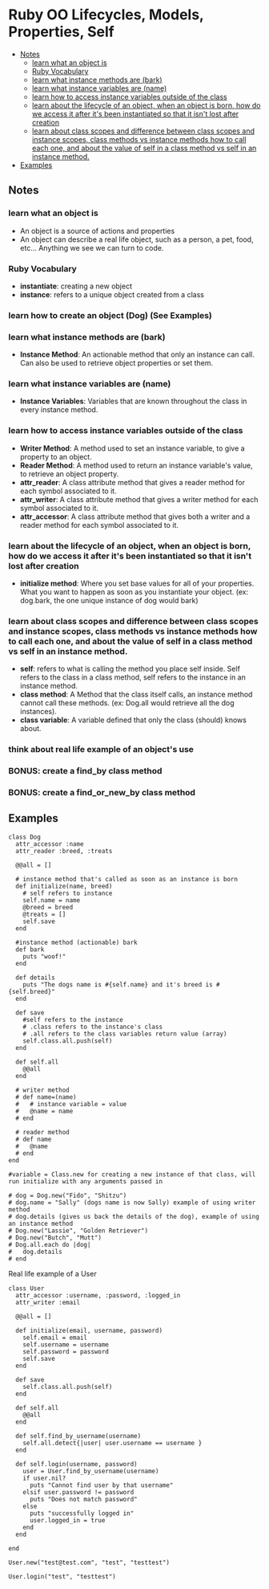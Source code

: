 # Ruby OO Lifecycles, Models, Properties, Self
-  [Notes](https://github.com/Enoch2k2/ruby-object-self-lifecycles-models-properties#notes)
    - [learn what an object is](https://github.com/Enoch2k2/ruby-object-self-lifecycles-models-properties#learn-what-an-object-is)
    - [Ruby Vocabulary](https://github.com/Enoch2k2/ruby-object-self-lifecycles-models-properties#ruby-vocabulary)
    - [learn what instance methods are (bark)](https://github.com/Enoch2k2/ruby-object-self-lifecycles-models-properties#learn-what-instance-methods-are-bark)
    - [learn what instance variables are (name)](https://github.com/Enoch2k2/ruby-object-self-lifecycles-models-properties#learn-what-instance-variables-are-name)
    - [learn how to access instance variables outside of the class](https://github.com/Enoch2k2/ruby-object-self-lifecycles-models-properties#learn-how-to-access-instance-variables-outside-of-the-class)
    - [learn about the lifecycle of an object, when an object is born, how do we access it after it's been instantiated so that it isn't lost after creation](https://github.com/Enoch2k2/ruby-object-self-lifecycles-models-properties#learn-about-the-lifecycle-of-an-object-when-an-object-is-born-how-do-we-access-it-after-its-been-instantiated-so-that-it-isnt-lost-after-creation)
    - [learn about class scopes and difference between class scopes and instance scopes, class methods vs instance methods how to call each one, and about the value of self in a class method vs self in an instance method.](https://github.com/Enoch2k2/ruby-object-self-lifecycles-models-properties#learn-about-class-scopes-and-difference-between-class-scopes-and-instance-scopes-class-methods-vs-instance-methods-how-to-call-each-one-and-about-the-value-of-self-in-a-class-method-vs-self-in-an-instance-method)
- [Examples](https://github.com/Enoch2k2/ruby-object-self-lifecycles-models-properties#examples)
## **Notes** ##
### learn what an object is
  - An object is a source of actions and properties
  - An object can describe a real life object, such as a person, a pet, food, etc... Anything we see we can turn to code.

### Ruby Vocabulary
  - **instantiate**: creating a new object
  - **instance**: refers to a unique object created from a class

### learn how to create an object (Dog) (See Examples)
### learn what instance methods are (bark)
  - **Instance Method**: An actionable method that only an instance can call. Can also be used to retrieve object properties or set them.
### learn what instance variables are (name)
  - **Instance Variables**: Variables that are known throughout the class in every instance method.
### learn how to access instance variables outside of the class
  - **Writer Method**: A method used to set an instance variable, to  give a property to an object.
  - **Reader Method**: A method used to return an instance variable's value, to retrieve an object property.
  - **attr_reader**: A class attribute method that gives a reader method for each symbol associated to it.
  - **attr_writer**: A class attribute method that gives a writer method for each symbol associated to it.
  - **attr_accessor**: A class attribute method that gives both a writer and a reader method for each symbol associated to it.
### learn about the lifecycle of an object, when an object is born, how do we access it after it's been instantiated so that it isn't lost after creation
  - **initialize method**: Where you set base values for all of your properties. What you want to happen as soon as you instantiate your object. (ex: dog.bark, the one unique instance of dog would bark)
### learn about class scopes and difference between class scopes and instance scopes, class methods vs instance methods how to call each one, and about the value of self in a class method vs self in an instance method.
  - **self**: refers to what is calling the method you place self inside. Self refers to the class in a class method, self refers to the instance in an instance method.
  - **class method**: A Method that the class itself calls, an instance method cannot call these methods. (ex: Dog.all would retrieve all the dog instances).
  - **class variable**: A variable defined that only the class (should) knows about.

### think about real life example of an object's use
### BONUS: create a find_by class method
### BONUS: create a find_or_new_by class method

## **Examples** ##
```
class Dog
  attr_accessor :name
  attr_reader :breed, :treats
  
  @@all = []
  
  # instance method that's called as soon as an instance is born
  def initialize(name, breed)
    # self refers to instance
    self.name = name
    @breed = breed
    @treats = []
    self.save
  end
  
  #instance method (actionable) bark
  def bark
    puts "woof!"
  end
  
  def details
    puts "The dogs name is #{self.name} and it's breed is #{self.breed}"
  end
  
  def save
    #self refers to the instance
    # .class refers to the instance's class
    # .all refers to the class variables return value (array)
    self.class.all.push(self)
  end
  
  def self.all
    @@all
  end
  
  # writer method
  # def name=(name)
  #   # instance variable = value
  #   @name = name
  # end
  
  # reader method
  # def name
  #   @name
  # end
end

#variable = Class.new for creating a new instance of that class, will run initialize with any arguments passed in

# dog = Dog.new("Fido", "Shitzu")
# dog.name = "Sally" (dogs name is now Sally) example of using writer method
# dog.details (gives us back the details of the dog), example of using an instance method
# Dog.new("Lassie", "Golden Retriever")
# Dog.new("Butch", "Mutt")
# Dog.all.each do |dog|
#   dog.details
# end
```
Real life example of a User
```
class User
  attr_accessor :username, :password, :logged_in
  attr_writer :email
  
  @@all = []
  
  def initialize(email, username, password)
    self.email = email
    self.username = username
    self.password = password
    self.save
  end
  
  def save
    self.class.all.push(self)
  end
  
  def self.all
    @@all
  end
  
  def self.find_by_username(username)
    self.all.detect{|user| user.username == username }
  end
  
  def self.login(username, password)
    user = User.find_by_username(username)
    if user.nil?
      puts "Cannot find user by that username"
    elsif user.password != password
      puts "Does not match password"
    else
      puts "successfully logged in"
      user.logged_in = true
    end
  end
  
end

User.new("test@test.com", "test", "testtest")

User.login("test", "testtest")
```
